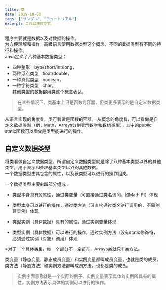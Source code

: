 ```yaml
---
title: 类
date: 2019-10-08
tags: ["サンプル", "チュートリアル"]
excerpt: これは抜粋です。
---
```


程序主要就是数据以及对数据的操作。  
为方便理解和操作，高级语言使用数据类型这个概念，不同的数据类型有不同的特征和操作。  
Java定义了八种基本数据类型： 
- 四种整形　byte/short/int/long， 
- 两种浮点类型　float/double， 
- 一种真假类型　boolean， 
- 一种字符类型　char，  
其他类型的数据都用类这个概念表达。 

> 在某些情况下，类基本上只是函数的容器，但类更多表示的是自定义数据类型。 

从语言实现的角度看，类可看做是函数的容器。
从概念的角度看，可以看做是自定义数据类型（例：Math，Arrays分别表示数学和数组类型），其中的public static函数可以看做是类型能进行的操作。

## 自定义数据类型
将类看做自定义数据类型。所谓自定义数据类型就是除了八种基本类型以外的其他类型，用于表示和处理基本类型以外的其他数据。  
一个数据类型由其包含的属性，以及该类型可以进行的操作组成。  

一个数据类型主要由四部分组成：  
- 类型本身具有的属性，通过类变量（可直接通过类名访问，如Math.PI）体现  
- 类型本身可以进行的操作，通过类方法（可直接通过类名进行调用的，不需创建实例）体现  

- 类型实例（具体数据）具有的属性，通过实例变量体现
- 类型实例（具体数据）可以进行的操作，通过实例方法（没有static修饰符，必须通过实例（对象）调用）体现

※对于一个具体类型，每一个部分不一定都有，Arrays类就只有类方法。

类变量（静态变量，静态成员变量）和实例变量都叫成员变量，也就是类的成员。  
类方法（静态方法）和实例方法都叫成员方法，也都是类的成员。  

> 实例字面意思就是一个实际的例子，实例变量表示具体的实例所具有的属性，实例方法表示具体的实例可以进行的操作。
